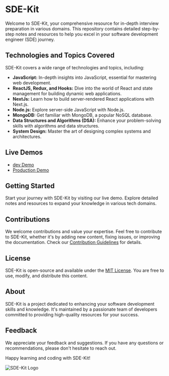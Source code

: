# SDE-Kit

Welcome to SDE-Kit, your comprehensive resource for in-depth interview preparation in various domains. This repository contains detailed step-by-step notes and resources to help you excel in your software development engineer (SDE) journey.

## Technologies and Topics Covered

SDE-Kit covers a wide range of technologies and topics, including:

- **JavaScript:** In-depth insights into JavaScript, essential for mastering web development.
- **ReactJS, Redux, and Hooks:** Dive into the world of React and state management for building dynamic web applications.
- **NextJs:** Learn how to build server-rendered React applications with Next.js.
- **Node.js:** Explore server-side JavaScript with Node.js.
- **MongoDB:** Get familiar with MongoDB, a popular NoSQL database.
- **Data Structures and Algorithms (DSA):** Enhance your problem-solving skills with algorithms and data structures.
- **System Design:** Master the art of designing complex systems and architectures.

## Live Demos

- [dev Demo](https://sdekit.netlify.app/)
- [Production Demo](https://interviewpro-notes.vercel.app/)

## Getting Started

Start your journey with SDE-Kit by visiting our live demo. Explore detailed notes and resources to expand your knowledge in various tech domains.

## Contributions

We welcome contributions and value your expertise. Feel free to contribute to SDE-Kit, whether it's by adding new content, fixing issues, or improving the documentation. Check our [Contribution Guidelines](CONTRIBUTING.md) for details.

## License

SDE-Kit is open-source and available under the [MIT License](LICENSE). You are free to use, modify, and distribute this content.

## About

SDE-Kit is a project dedicated to enhancing your software development skills and knowledge. It's maintained by a passionate team of developers committed to providing high-quality resources for your success.

## Feedback

We appreciate your feedback and suggestions. If you have any questions or recommendations, please don't hesitate to reach out.

Happy learning and coding with SDE-Kit!

![SDE-Kit Logo](images/logo.png)
